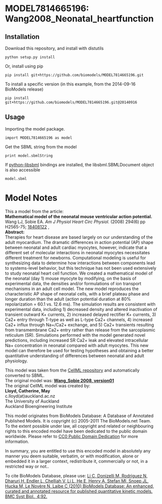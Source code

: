 # MODEL7814665196: Wang2008_Neonatal_heartfunction

## Installation

Download this repository, and install with distutils

`python setup.py install`

Or, install using pip

`pip install git+https://github.com/biomodels/MODEL7814665196.git`

To install a specific version (in this example, from the 2014-09-16 BioModels release)

`pip install git+https://github.com/biomodels/MODEL7814665196.git@20140916`

## Usage

Importing the model package.

`import MODEL7814665196 as model`

Get the SBML string from the model

`print model.sbmlString`

If [python-libsbml](https://pypi.python.org/pypi/python-libsbml) bindings are
installed, the libsbml.SBMLDocument object is also accessible

`model.sbml`


# Model Notes


This a model from the article:  
**Mathematical model of the neonatal mouse ventricular action potential.**   
Wang LJ, Sobie EA. _Am J Physiol Heart Circ Physiol._ (2008) 294(6) pp
H2565-75; [18408122](http://www.ncbi.nlm.nih.gov/pubmed/18408122) ,  
**Abstract:**   
Therapies for heart disease are based largely on our understanding of the
adult myocardium. The dramatic differences in action potential (AP) shape
between neonatal and adult cardiac myocytes, however, indicate that a
different set of molecular interactions in neonatal myocytes necessitates
different treatment for newborns. Computational modeling is useful for
synthesizing data to determine how interactions between components lead to
systems-level behavior, but this technique has not been used extensively to
study neonatal heart cell function. We created a mathematical model of the
neonatal (day 1) mouse myocyte by modifying, on the basis of experimental
data, the densities and/or formulations of ion transport mechanisms in an
adult cell model. The new model reproduces the characteristic AP shape of
neonatal cells, with a brief plateau phase and longer duration than the adult
(action potential duration at 80% repolarization = 60.1 vs. 12.6 ms). The
simulation results are consistent with experimental data, including 1)
decreased density and altered inactivation of transient outward K+ currents,
2) increased delayed rectifier K+ currents, 3) Ca2+ entry through T-type as
well as L-type Ca2+ channels, 4) increased Ca2+ influx through Na+/Ca2+
exchange, and 5) Ca2+ transients resulting from transmembrane Ca2+ entry
rather than release from the sarcoplasmic reticulum (SR). Simulations
performed with the model generated novel predictions, including increased SR
Ca2+ leak and elevated intracellular Na+ concentration in neonatal compared
with adult myocytes. This new model can therefore be used for testing
hypotheses and obtaining a better quantitative understanding of differences
between neonatal and adult physiology.

This model was taken from the [CellML
repository](http://www.cellml.org/models) and automatically converted to SBML.  
The original model was: [ **Wang_Sobie 2008, version01**
](http://www.cellml.org/models/wang_sobie_2008_version01)  
The original CellML model was created by:  
**Lloyd, Catherine, May**   
c.lloyd(at)auckland.ac.nz  
The University of Auckland  
Auckland Bioengineering Institute  

This model originates from BioModels Database: A Database of Annotated
Published Models. It is copyright (c) 2005-2011 The BioModels.net Team.  
To the extent possible under law, all copyright and related or neighbouring
rights to this encoded model have been dedicated to the public domain
worldwide. Please refer to [CC0 Public Domain
Dedication](http://creativecommons.org/publicdomain/zero/1.0/) for more
information.

In summary, you are entitled to use this encoded model in absolutely any
manner you deem suitable, verbatim, or with modification, alone or embedded it
in a larger context, redistribute it, commercially or not, in a restricted way
or not..  
  
To cite BioModels Database, please use: [Li C, Donizelli M, Rodriguez N,
Dharuri H, Endler L, Chelliah V, Li L, He E, Henry A, Stefan MI, Snoep JL,
Hucka M, Le Novère N, Laibe C (2010) BioModels Database: An enhanced, curated
and annotated resource for published quantitative kinetic models. BMC Syst
Biol., 4:92.](http://www.ncbi.nlm.nih.gov/pubmed/20587024)


